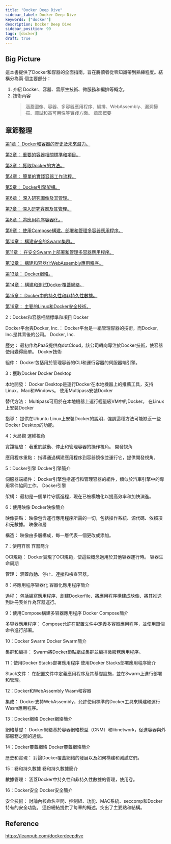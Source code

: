```yaml
---
title: "Docker Deep Dive"
sidebar_label: Docker Deep Dive
keywords: ["docker"]
description: Docker Deep Dive
sidebar_position: 99
tags: [docker]
draft: true
---
```


## Big Picture

這本書提供了Docker和容器的全面指南，旨在將讀者從零知識帶到熟練程度。結構分為兩
個主要部分：
1. 介紹 Docker、容器、雲原生技術、微服務和編排等概念。
2. 技術內容
   > 涵蓋圖像、容器、多容器應用程序、編排、WebAssembly、漏洞掃描、調試和高可用性等實踐方面。
章節概要

## 章節整理

[第1章： Docker和容器的歷史及未來潛力。](./01_intro.md)

[第2章： 重要的容器相關標準和項目。](./01_intro.md)

[第3章： 獲取Docker的方法。](./01_intro.md)

[第4章： 簡單的實踐容器工作流程。](./01_intro.md)

[第5章： Docker引擎架構。](./01_intro.md)

[第6章： 深入研究圖像及其管理。](./01_intro.md)

[第7章： 深入研究容器及其管理。](./01_intro.md)

[第8章： 將應用程序容器化。](./01_intro.md)

[第9章： 使用Compose構建、部署和管理多容器應用程序。](./01_intro.md)

[第10章： 構建安全的Swarm集群。](./01_intro.md)

[第11章： 在安全Swarm上部署和管理多容器應用程序。](./01_intro.md)

[第12章： 構建和容器化WebAssembly應用程序。](./01_intro.md)

[第13章： Docker網絡。](./01_intro.md)

[第14章： 構建和測試Docker覆蓋網絡。](./01_intro.md)

[第15章： Docker中的持久性和非持久性數據。](./01_intro.md)

[第16章： 主要的Linux和Docker安全技術。](./01_intro.md)




2：Docker和容器相關標準和項目
Docker

Docker平台與Docker, Inc.： Docker平台是一組管理容器的技術，而Docker, Inc.是其背後的公司。
Docker, Inc.

歷史： 最初作為PaaS提供商dotCloud，該公司轉向專注於Docker技術，使容器使用變得簡單。
Docker技術

組件： Docker包括用於管理容器的CLI和運行容器的伺服器端引擎。

3：獲取Docker
Docker Desktop

本地開發： Docker Desktop是運行Docker在本地機器上的推薦工具，支持Linux、Mac和Windows。
使用Multipass安裝Docker

替代方法： Multipass可用於在本地機器上運行輕量級VM中的Docker。
在Linux上安裝Docker

指導： 提供在Ubuntu Linux上安裝Docker的說明，強調這種方法可能缺乏一些Docker Desktop的功能。

4：大局觀
運維視角

實踐經驗： 著重於啟動、停止和管理容器的操作視角。
開發視角

應用程序重點： 指導通過構建應用程序到容器鏡像並運行它，提供開發視角。

5：Docker引擎
Docker引擎簡介

伺服器端組件： Docker引擎包括運行和管理容器的組件，類似於汽車引擎中的專用零件協同工作。
Docker引擎

架構： 最初是一個單片守護進程，現在已被模塊化以提高效率和加快演進。

6：使用映像
Docker映像簡介

映像要點： 映像包含運行應用程序所需的一切，包括操作系統、源代碼、依賴項和元數據。
映像和層

構造： 映像由多層構成，每一層代表一個更改或添加。

7：使用容器
容器簡介

OCI規範： Docker實現了OCI規範，使這些概念適用於其他容器運行時。
容器生命周期

管理： 涵蓋啟動、停止、連接和檢查容器。

8：將應用程序容器化
容器化應用程序簡介

過程： 包括編寫應用程序、創建Dockerfile、將應用程序構建成映像、將其推送到註冊表並作為容器運行。

9：使用Compose構建多容器應用程序
Docker Compose簡介

多容器應用程序： Compose允許在配置文件中定義多容器應用程序，並使用單個命令進行部署。

10：Docker Swarm
Docker Swarm簡介

集群和編排： Swarm將Docker節點組成集群並編排微服務應用程序。

11：使用Docker Stacks部署應用程序
使用Docker Stacks部署應用程序簡介

Stack文件： 在配置文件中定義應用程序及其基礎設施，並在Swarm上進行部署和管理。

12：Docker和WebAssembly
Wasm和容器

集成： Docker支持WebAssembly，允許使用標準的Docker工具來構建和運行Wasm應用程序。

13：Docker網絡
Docker網絡簡介

網絡基礎： Docker網絡基於容器網絡模型（CNM）和libnetwork，促進容器與外部服務之間的通信。

14：Docker覆蓋網絡
Docker覆蓋網絡簡介

歷史和實現： 討論Docker覆蓋網絡的發展以及如何構建和測試它們。

15：卷和持久數據
卷和持久數據簡介

數據管理： 涵蓋Docker中持久性和非持久性數據的管理，使用卷。

16：Docker安全
Docker安全簡介

安全技術： 討論內核命名空間、控制組、功能、MAC系統、seccomp和Docker特有的安全功能。
這份總結提供了每章的概述，突出了主要點和結構。

## Reference
https://leanpub.com/dockerdeepdive
